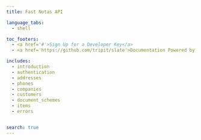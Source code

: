 ```yaml
---
title: Fast Notas API

language_tabs:
  - shell

toc_footers:
  - <a href='#'>Sign Up for a Developer Key</a>
  - <a href='https://github.com/tripit/slate'>Documentation Powered by Slate</a>

includes:
  - introduction
  - authentication
  - addresses
  - phones
  - companies
  - customers
  - document_schemes
  - items
  - errors


search: true
---
```

